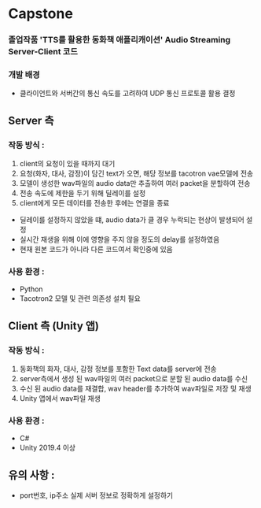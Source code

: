 # Capstone 

### 졸업작품 'TTS를 활용한 동화책 애플리캐이션' Audio Streaming Server-Client 코드

### 개발 배경 

- 클라이언트와 서버간의 통신 속도를 고려하여 UDP 통신 프로토콜 활용 결정

## Server 측 

### 작동 방식 : 

1. client의 요청이 있을 때까지 대기
2. 요청(화자, 대사, 감정)이 담긴 text가 오면, 해당 정보를 tacotron vae모델에 전송
3. 모델이 생성한 wav파일의 audio data만 추출하여 여러 packet을 분할하여 전송
4. 전송 속도에 제한을 두기 위해 딜레이를 설정
5. client에게 모든 데이터를 전송한 후에는 연결을 종료

- 딜레이를 설정하지 않았을 떄, audio data가 클 경우 누락되는 현상이 발생되어 설정
- 실시간 재생을 위해 이에 영향을 주지 않을 정도의 delay를 설정하였음
- 현재 원본 코드가 아니라 다른 코드여서 확인중에 있음

### 사용 환경 :

- Python
- Tacotron2 모델 및 관련 의존성 설치 필요

## Client 측 (Unity 앱)

### 작동 방식 :

1. 동화책의 화자, 대사, 감정 정보를 포함한 Text data를 server에 전송
2. server측에서 생성 된 wav파일의 여러 packet으로 분할 된 audio data를 수신
3. 수신 된 audio data를 재결합, wav header를 추가하여 wav파일로 저장 및 재생
4. Unity 앱에서 wav파일 재생 

### 사용 환경 :

- C#
- Unity 2019.4 이상

## 유의 사항 :

- port번호, ip주소 실제 서버 정보로 정확하게 설정하기
